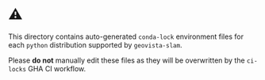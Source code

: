 # ⚠️

This directory contains auto-generated `conda-lock` environment files for each `python` distribution supported by `geovista-slam`.

Please **do not** manually edit these files as they will be overwritten by the `ci-locks` GHA CI workflow.
